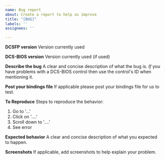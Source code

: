 ```yaml
---
name: Bug report
about: Create a report to help us improve
title: "[BUG]"
labels: ''
assignees: ''

---
```


**DCSFP version**
Version currently used

**DCS-BIOS version**
Version currently used (if used)

**Describe the bug**
A clear and concise description of what the bug is. *If* you have problems with a DCS-BIOS control then use the control's ID when mentioning it.

**Post your bindings file**
If applicable please post your bindings file for us to test.

**To Reproduce**
Steps to reproduce the behavior:
1. Go to '...'
2. Click on '....'
3. Scroll down to '....'
4. See error

**Expected behavior**
A clear and concise description of what you expected to happen.

**Screenshots**
If applicable, add screenshots to help explain your problem.
